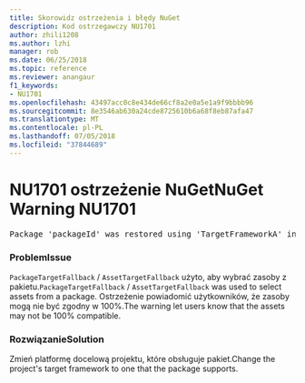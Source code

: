 ```yaml
---
title: Skorowidz ostrzeżenia i błędy NuGet
description: Kod ostrzegawczy NU1701
author: zhili1208
ms.author: lzhi
manager: rob
ms.date: 06/25/2018
ms.topic: reference
ms.reviewer: anangaur
f1_keywords:
- NU1701
ms.openlocfilehash: 43497acc0c8e434de66cf8a2e0a5e1a9f9bbbb96
ms.sourcegitcommit: 8e3546ab630a24cde8725610b6a68f8eb87afa47
ms.translationtype: MT
ms.contentlocale: pl-PL
ms.lasthandoff: 07/05/2018
ms.locfileid: "37844689"
---
```

# <a name="nuget-warning-nu1701"></a><span data-ttu-id="d4641-103">NU1701 ostrzeżenie NuGet</span><span class="sxs-lookup"><span data-stu-id="d4641-103">NuGet Warning NU1701</span></span>

<pre>Package 'packageId' was restored using 'TargetFrameworkA' instead the project target framework 'TargetFrameworkB'. This package may not be fully compatible with your project.</pre>

### <a name="issue"></a><span data-ttu-id="d4641-104">Problem</span><span class="sxs-lookup"><span data-stu-id="d4641-104">Issue</span></span>
<span data-ttu-id="d4641-105">`PackageTargetFallback` / `AssetTargetFallback` użyto, aby wybrać zasoby z pakietu.</span><span class="sxs-lookup"><span data-stu-id="d4641-105">`PackageTargetFallback` / `AssetTargetFallback` was used to select assets from a package.</span></span> <span data-ttu-id="d4641-106">Ostrzeżenie powiadomić użytkowników, że zasoby mogą nie być zgodny w 100%.</span><span class="sxs-lookup"><span data-stu-id="d4641-106">The warning let users know that the assets may not be 100% compatible.</span></span>

### <a name="solution"></a><span data-ttu-id="d4641-107">Rozwiązanie</span><span class="sxs-lookup"><span data-stu-id="d4641-107">Solution</span></span>
<span data-ttu-id="d4641-108">Zmień platformę docelową projektu, które obsługuje pakiet.</span><span class="sxs-lookup"><span data-stu-id="d4641-108">Change the project's target framework to one that the package supports.</span></span>